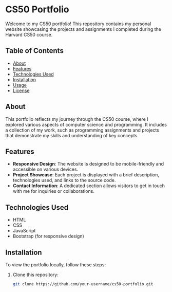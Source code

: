 # CS50 Portfolio

Welcome to my CS50 portfolio! This repository contains my personal website showcasing the projects and assignments I completed during the Harvard CS50 course.

## Table of Contents

- [About](#about)
- [Features](#features)
- [Technologies Used](#technologies-used)
- [Installation](#installation)
- [Usage](#usage)
- [License](#license)

## About

This portfolio reflects my journey through the CS50 course, where I explored various aspects of computer science and programming. It includes a collection of my work, such as programming assignments and projects that demonstrate my skills and understanding of key concepts.

## Features

- **Responsive Design**: The website is designed to be mobile-friendly and accessible on various devices.
- **Project Showcase**: Each project is displayed with a brief description, technologies used, and links to the source code.
- **Contact Information**: A dedicated section allows visitors to get in touch with me for inquiries or collaborations.

## Technologies Used

- HTML
- CSS
- JavaScript
- Bootstrap (for responsive design)

## Installation

To view the portfolio locally, follow these steps:

1. Clone this repository:
   ```bash
   git clone https://github.com/your-username/cs50-portfolio.git
